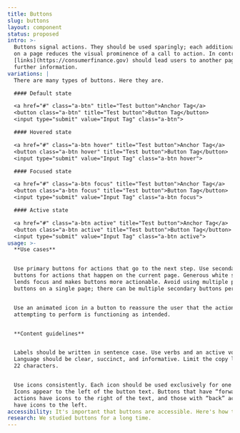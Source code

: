 ```yaml
---
title: Buttons
slug: buttons
layout: component
status: proposed
intro: >-
  Buttons signal actions. They should be used sparingly; each additional button
  on a page reduces the visual prominence of a call to action. In contrast,
  [links](https://consumerfinance.gov) should lead users to another page or
  further information.
variations: |
  There are many types of buttons. Here they are.

  #### Default state

  <a href="#" class="a-btn" title="Test button">Anchor Tag</a>
  <button class="a-btn" title="Test button">Button Tag</button>
  <input type="submit" value="Input Tag" class="a-btn">

  #### Hovered state

  <a href="#" class="a-btn hover" title="Test button">Anchor Tag</a>
  <button class="a-btn hover" title="Test button">Button Tag</button>
  <input type="submit" value="Input Tag" class="a-btn hover">

  #### Focused state

  <a href="#" class="a-btn focus" title="Test button">Anchor Tag</a>
  <button class="a-btn focus" title="Test button">Button Tag</button>
  <input type="submit" value="Input Tag" class="a-btn focus">

  #### Active state

  <a href="#" class="a-btn active" title="Test button">Anchor Tag</a>
  <button class="a-btn active" title="Test button">Button Tag</button>
  <input type="submit" value="Input Tag" class="a-btn active">
usage: >-
  **Use cases**


  Use primary buttons for actions that go to the next step. Use secondary
  buttons for actions that happen on the current page. Generous white space
  lends focus and makes buttons more actionable. Avoid using multiple primary
  buttons on a single page; there can be multiple secondary buttons per page.


  Use an animated icon in a button to reassure the user that the action they are
  attempting to perform is functioning as intended.


  **Content guidelines**


  Labels should be written in sentence case. Use verbs and an active voice.
  Language should be clear, succinct, and informative. Limit the copy length to
  22 characters.


  Use icons consistently. Each icon should be used exclusively for one action.
  Icons appear to the left of the button text. Buttons that have “forward”
  actions have icons to the right of the text, and those with “back” actions
  have icons to the left.
accessibility: It's important that buttons are accessible. Here's how to ensure that.
research: We studied buttons for a long time.
---
```


